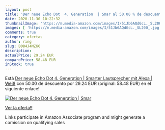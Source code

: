 ```yaml
---
layout: post
title: 'Der neue Echo Dot  4. Generation  | Smar al 50.00 % de descuento'
date: 2020-11-30 10:22:32
thumbnailImage: 'https://m.media-amazon.com/images/I/51Jb6AQdGcL._SL200_.jpg'
images: [ 'https://m.media-amazon.com/images/I/51Jb6AQdGcL._SL200_.jpg' ]
comments: true
category: ofertas
author: ring
slug: B084J4MZK6
description:
actualPrice: 29.24 EUR
comparePrice: 58.48 EUR
inStock: true
---
```


Está [Der neue Echo Dot  4. Generation  | Smarter Lautsprecher mit Alexa | Weiß](https://www.amazon.de/dp/B084J4MZK6/?tag=tolees0ca-21) con 50.00 de descuento por 29.24 EUR (original: 58.48 EUR) en el siguiente enlace!

[![Der neue Echo Dot  4. Generation  | Smar](https://m.media-amazon.com/images/I/51Jb6AQdGcL._SL200_.jpg)](https://www.amazon.de/dp/B084J4MZK6/?tag=tolees0ca-21)

[Ver la oferta!!](https://www.amazon.de/dp/B084J4MZK6/?tag=tolees0ca-21)

Links participate in Amazon Associate program and might generate a comission on qualifying sales


